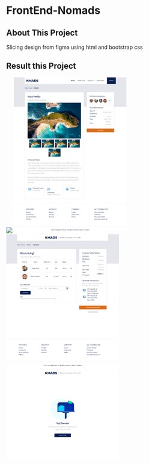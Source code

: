 # FrontEnd-Nomads

## About This Project
Slicing design from figma using html and bootstrap css

## Result this Project
<img src="assets/images/finish-project/index.html.png" width="300"> <img src="assets/images/finish-project/details.html.png" width="300"> <img src="assets/images/finish-project/checkout.html.png" width="300"> <img src="assets/images/finish-project/success.html.png" width="300">

